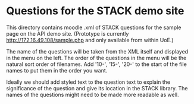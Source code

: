 # Questions for the STACK demo site

This directory contains moodle .xml of STACK questions for the sample page on the API demo site.
(Prototype is currently http://172.16.49.108/sample.php and only available from within UoE.)

The name of the questions will be taken from the XML itself and displayed in the menu on the left. The order of the questions
in the menu will be the natural sort order of filenames. Add '10-', '15-', '20-' to the start of the file names to put them in the order you want.

Ideally we should add styled text to the question text to explain the significance of the question and give its location in the STACK library. The
names of the questions might need to be made more readable as well.
